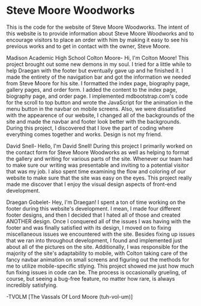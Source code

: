 # Steve Moore Woodworks
This is the code for the website of Steve Moore Woodworks. The intent of this website is to provide information about Steve Moore Woodworks and to encourage visitors to place an order with him by making it easy to see his previous works and to get in contact with the owner, Steve Moore.

Madison Academic High School
Colton Moore- Hi, I'm Colton Moore! This project brought out some new demons in my soul. I tried for a little while to help Draegan with the footer but eventually gave up and he finished it. I made the entirety of the navigation bar and got the information we needed from Steve Moore for his site. I formatted the index page, biography page, gallery pages, and order form. I added the content to the index page, biography page, and order page. I implemented mdbootstrap.com's code for the scroll to top button and wrote the JavaScript for the animation in the menu button in the navbar on mobile screens. Also, we were dissatisfied with the appearence of our website, I changed all of the backgrounds of the site and made the navbar and footer look better with the backgrounds. During this project, I discovered that I love the part of coding where everything comes together and works. Design is not my friend.

David Snell- Hello, I'm David Snell! During this project I primarily worked on the contact form for Steve Moore Woodworks as well as helping to format the gallery and writing for various parts of the site. Whenever our team had to make sure our writing was presentable and inviting to a potential visitor that was my job. I also spent time examining the flow and coloring of our website to make sure that the site was easy on the eyes. This project really made me discover that I enjoy the visual design aspects of front-end development.

Draegan Gobelet- Hey, I'm Draegan! I spent a ton of time working on the footer during this website's development. I mean, I made four different footer designs, and then I decided that I hated all of those and created ANOTHER design. Once I conquered all of the issues I was having with the footer and was finally satisfied with its design, I moved on to fixing miscellaneous issues we encountered with the site. Besides fixing up issues that we ran into throughout development, I found and implemented just about all of the pictures on the site. Additionally, I was responsible for the majority of the site's adaptability to mobile, with Colton taking care of the fancy navbar animation on small screens and figuring out the methods for me to utilize mobile-specific stlying. This project showed me just how much fun fixing issues in code can be. The process is occasionally grueling, of course, but seeing a bug-free feature, no matter how rare, is always incredibly satisfying.

-TVOLM [The Vassals Of Lord Moore (tuh-vol-um)]